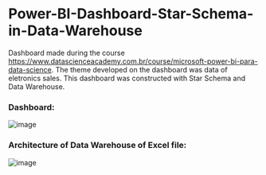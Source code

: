 # Power-BI-Dashboard-Star-Schema-in-Data-Warehouse
Dashboard made during the course https://www.datascienceacademy.com.br/course/microsoft-power-bi-para-data-science. The theme developed on the dashboard was data of eletronics sales. This dashboard was constructed with Star Schema and Data Warehouse.

### Dashboard:
![image](https://user-images.githubusercontent.com/114714846/193366438-cdfc4b88-3f62-49ab-87ff-76f537ae7cfa.png)

### Architecture of Data Warehouse of Excel file:
![image](https://user-images.githubusercontent.com/114714846/193366624-7b518387-a1bc-475a-bb73-f481b0f92970.png)
